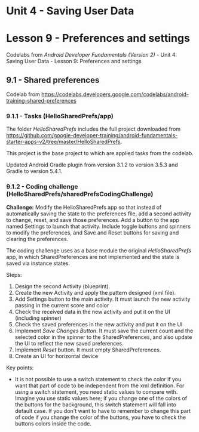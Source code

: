 # Unit 4 - Saving User Data

# Lesson 9 - Preferences and settings

Codelabs from *Android Developer Fundamentals (Version 2)* - Unit 4: Saving User Data - Lesson 9: Preferences and settings

## 9.1 - Shared preferences

Codelab from https://codelabs.developers.google.com/codelabs/android-training-shared-preferences

### 9.1.1 - Tasks (HelloSharedPrefs/app)

The folder *HelloSharedPrefs* includes the full project downloaded from https://github.com/google-developer-training/android-fundamentals-starter-apps-v2/tree/master/HelloSharedPrefs.

This project is the base project to which are applied tasks from the  codelab.

Updated Android Gradle plugin from version 3.1.2 to version 3.5.3 and Gradle to version 5.4.1.

### 9.1.2 - Coding challenge (HelloSharedPrefs/sharedPrefsCodingChallenge)

**Challenge:** Modify the HelloSharedPrefs app so that instead of automatically saving the state to the preferences file, add a second activity to change, reset, and save those preferences. Add a button to the app named Settings to launch that activity. Include toggle buttons and spinners to modify the preferences, and Save and Reset buttons for saving and clearing the preferences.

The coding challenge uses as a base module the original *HelloSharedPrefs* app, in which SharedPreferences are not implemented and the state is saved via instance states.

Steps:
  1. Design the second Activity (blueprint).
  2. Create the new Activity and apply the pattern designed (xml file).
  3. Add Settings button to the main activity. It must launch the new activity passing in the current score and color
  4. Check the received data in the new activity and put it on the UI (including spinner)
  5. Check the saved preferences in the new activity and put it on the UI
  6. Implement *Save Changes Button*. It must save the current count and the selected color in the spinner to the SharedPreferences, and also update the UI to reflect the new saved preferences.
  7. Implement *Reset* button. It must empty SharedPreferences.
  8. Create an UI for horizontal device
  
  
Key points:
  - It is not possible to use a switch statement to check the color if you want that part of code to be independent from the xml definition.
    For using a switch statement, you need static values to compare with. Imagine you use static values here; if you change one of the colors of the buttons for the background, this switch statement will fall into default case. If you don't want to have to remember to change this part of code if you change the color of the buttons, you have to check the buttons colors inside the code.                            